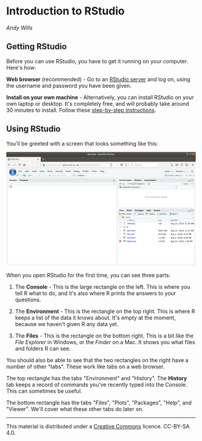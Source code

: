 # Introduction to RStudio
_Andy Wills_

## Getting RStudio
Before you can use RStudio, you have to get it running on your computer. Here's how:

**Web browser** (recommended) - Go to an <a href = "https://rstudio.plymouth.ac.uk" target = "blank">RStudio server</a> and log on, using the username and password you have been given. 

**Install on your own machine** - Alternatively, you can install RStudio on your own laptop or desktop. It's completely free, and will probably take around 30 minutes to install. Follow these [step-by-step instructions](install-rstudio.md).

## Using RStudio
You'll be greeted with a screen that looks something like this:

![RStudio on first opening](pics/rstudio-new.png)

When you open RStudio for the first time, you can see three parts: 

1. The **Console** - This is the large rectangle on the left. This is where you tell R what to do, and it's also where R prints the answers to your questions. 

2. The **Environment** - This is the rectangle on the top right. This is where R keeps a list of the data it knows about. It's empty at the moment, because we haven't given R any data yet.

3. The **Files** - This is the rectangle on the bottom right. This is a bit like the _File Explorer_ in Windows, or the _Finder_ on a Mac. It shows you what files and folders R can see.

You should also be able to see that the two rectangles on the right have a number of other "tabs". These work like tabs on a web browser.  

The top rectangle has the tabs "Environment" and "History". The **History** tab keeps a record of commands you've recently typed into the Console. This can sometimes be useful.

The bottom rectangle has the tabs "Files", "Plots", "Packages", "Help", and "Viewer". We'll cover what these other tabs do later on. 

___

This material is distributed under a [Creative Commons](https://creativecommons.org/) licence. CC-BY-SA 4.0. 


